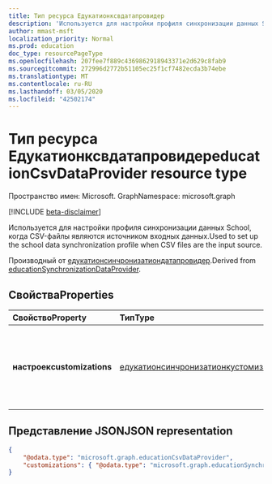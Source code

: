 ```yaml
---
title: Тип ресурса Едукатионксвдатапровидер
description: 'Используется для настройки профиля синхронизации данных School, когда CSV-файлы являются источником входных данных.  '
author: mmast-msft
localization_priority: Normal
ms.prod: education
doc_type: resourcePageType
ms.openlocfilehash: 207fee7f889c4369862918943371e2d629c8fab9
ms.sourcegitcommit: 272996d2772b51105ec25f1cf7482ecda3b74ebe
ms.translationtype: MT
ms.contentlocale: ru-RU
ms.lasthandoff: 03/05/2020
ms.locfileid: "42502174"
---
```

# <a name="educationcsvdataprovider-resource-type"></a><span data-ttu-id="96663-103">Тип ресурса Едукатионксвдатапровидер</span><span class="sxs-lookup"><span data-stu-id="96663-103">educationCsvDataProvider resource type</span></span>

<span data-ttu-id="96663-104">Пространство имен: Microsoft. Graph</span><span class="sxs-lookup"><span data-stu-id="96663-104">Namespace: microsoft.graph</span></span>

[!INCLUDE [beta-disclaimer](../../includes/beta-disclaimer.md)]

<span data-ttu-id="96663-105">Используется для настройки профиля синхронизации данных School, когда CSV-файлы являются источником входных данных.</span><span class="sxs-lookup"><span data-stu-id="96663-105">Used to set up the school data synchronization profile when CSV files are the input source.</span></span>  

<span data-ttu-id="96663-106">Производный от [едукатионсинчронизатиондатапровидер](educationsynchronizationdataprovider.md).</span><span class="sxs-lookup"><span data-stu-id="96663-106">Derived from [educationSynchronizationDataProvider](educationsynchronizationdataprovider.md).</span></span>

## <a name="properties"></a><span data-ttu-id="96663-107">Свойства</span><span class="sxs-lookup"><span data-stu-id="96663-107">Properties</span></span>

| <span data-ttu-id="96663-108">Свойство</span><span class="sxs-lookup"><span data-stu-id="96663-108">Property</span></span> | <span data-ttu-id="96663-109">Тип</span><span class="sxs-lookup"><span data-stu-id="96663-109">Type</span></span> | <span data-ttu-id="96663-110">Описание</span><span class="sxs-lookup"><span data-stu-id="96663-110">Description</span></span> |
|:-|:-|:-|
| <span data-ttu-id="96663-111">**настроек**</span><span class="sxs-lookup"><span data-stu-id="96663-111">**customizations**</span></span> | [<span data-ttu-id="96663-112">едукатионсинчронизатионкустомизатионс</span><span class="sxs-lookup"><span data-stu-id="96663-112">educationSynchronizationCustomizations</span></span>](educationsynchronizationcustomizations.md) | <span data-ttu-id="96663-113">Необязательные настройки, которые необходимо применить к профилю синхронизации.</span><span class="sxs-lookup"><span data-stu-id="96663-113">Optional customizations to be applied to the synchronization profile.</span></span>|

## <a name="json-representation"></a><span data-ttu-id="96663-114">Представление JSON</span><span class="sxs-lookup"><span data-stu-id="96663-114">JSON representation</span></span>

<!-- {
  "blockType": "resource",
  "optionalProperties": [

  ],
  "@odata.type": "microsoft.graph.educationCsvDataProvider"
}-->

```json
{
    "@odata.type": "microsoft.graph.educationCsvDataProvider",
    "customizations": { "@odata.type": "microsoft.graph.educationSynchronizationCustomizations" }
}
```
